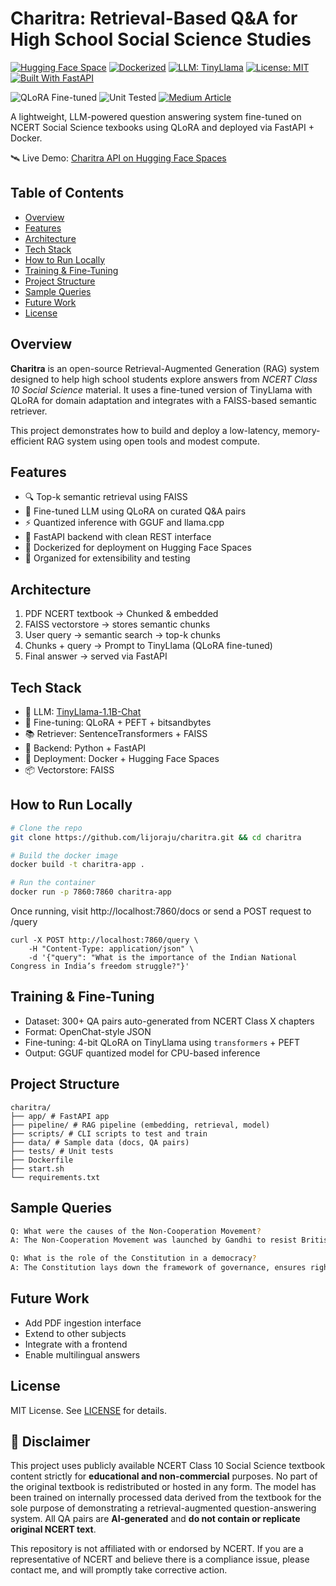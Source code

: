 # Charitra: Retrieval-Based Q&A for High School Social Science Studies

[![Hugging Face Space](https://img.shields.io/badge/Live%20Demo-HuggingFace-blue?logo=huggingface)](https://lijoraju-charitra-backend.hf.space/docs)
[![Dockerized](https://img.shields.io/badge/Dockerized-%F0%9F%90%B3-blue)](https://www.docker.com/)
[![LLM: TinyLlama](https://img.shields.io/badge/Model-TinyLlama--1.1B--Chat-blueviolet)](https://huggingface.co/TinyLlama/TinyLlama-1.1B-Chat)
[![License: MIT](https://img.shields.io/badge/License-MIT-yellow.svg)](./LICENSE)
[![Built With FastAPI](https://img.shields.io/badge/Built%20With-FastAPI-green)](https://fastapi.tiangolo.com/)

![QLoRA Fine-tuned](https://img.shields.io/badge/QLoRA-Fine--tuned-ff69b4?logo=pytorch)
![Unit Tested](https://img.shields.io/badge/Tests-Passed-green?logo=pytest)
[![Medium Article](https://img.shields.io/badge/Read%20More-Medium-000000?logo=medium)](https://medium.com/@lijoraju/charitra-a-small-conversational-q-a-system-for-class-x-social-science-textbook-1cc613a78ecd)

A lightweight, LLM-powered question answering system fine-tuned on NCERT Social Science texbooks using QLoRA and deployed via FastAPI + Docker.

🛰️ Live Demo: [Charitra API on Hugging Face Spaces](https://lijoraju-charitra-backend.hf.space/docs)

## Table of Contents

- [Overview](#overview)
- [Features](#features)
- [Architecture](#architecture)
- [Tech Stack](#tech-stack)
- [How to Run Locally](#how-to-run-locally)
- [Training & Fine-Tuning](#training--fine-tuning)
- [Project Structure](#project-structure)
- [Sample Queries](#sample-queries)
- [Future Work](#future-work)
- [License](#license)

## Overview

**Charitra** is an open-source Retrieval-Augmented Generation (RAG) system designed to help high school students explore answers from *NCERT Class 10 Social Science* material. It uses a fine-tuned version of TinyLlama with QLoRA for domain adaptation and integrates with a FAISS-based semantic retriever.

This project demonstrates how to build and deploy a low-latency, memory-efficient RAG system using open tools and modest compute.

## Features

- 🔍 Top-k semantic retrieval using FAISS
- 📖 Fine-tuned LLM using QLoRA on curated Q&A pairs
- ⚡ Quantized inference with GGUF and llama.cpp
- 🚀 FastAPI backend with clean REST interface
- 🐳 Dockerized for deployment on Hugging Face Spaces
- 📁 Organized for extensibility and testing

## Architecture

1. PDF NCERT textbook → Chunked & embedded
2. FAISS vectorstore → stores semantic chunks
3. User query → semantic search → top-k chunks
4. Chunks + query → Prompt to TinyLlama (QLoRA fine-tuned)
5. Final answer → served via FastAPI

## Tech Stack

- 🧠 LLM: [TinyLlama-1.1B-Chat](https://huggingface.co/TinyLlama/TinyLlama-1.1B-Chat-v1.0)
- 🔧 Fine-tuning: QLoRA + PEFT + bitsandbytes
- 📚 Retriever: SentenceTransformers + FAISS
- 🐍 Backend: Python + FastAPI
- 🐳 Deployment: Docker + Hugging Face Spaces
- 📦 Vectorstore: FAISS

## How to Run Locally

```bash
# Clone the repo
git clone https://github.com/lijoraju/charitra.git && cd charitra

# Build the docker image
docker build -t charitra-app .

# Run the container
docker run -p 7860:7860 charitra-app
```
Once running, visit http://localhost:7860/docs or send a POST request to /query
```
curl -X POST http://localhost:7860/query \
    -H "Content-Type: application/json" \
    -d '{"query": "What is the importance of the Indian National Congress in India’s freedom struggle?"}'
```

## Training & Fine-Tuning

- Dataset: 300+ QA pairs auto-generated from NCERT Class X chapters
- Format: OpenChat-style JSON
- Fine-tuning: 4-bit QLoRA on TinyLlama using `transformers` + PEFT
- Output: GGUF quantized model for CPU-based inference

## Project Structure

```
charitra/
├── app/ # FastAPI app
├── pipeline/ # RAG pipeline (embedding, retrieval, model)
├── scripts/ # CLI scripts to test and train
├── data/ # Sample data (docs, QA pairs)
├── tests/ # Unit tests
├── Dockerfile
├── start.sh
└── requirements.txt
```

## Sample Queries

```bash
Q: What were the causes of the Non-Cooperation Movement?
A: The Non-Cooperation Movement was launched by Gandhi to resist British rule through peaceful means like boycotting schools, goods, and titles...

Q: What is the role of the Constitution in a democracy?
A: The Constitution lays down the framework of governance, ensures rights and justice, and acts as the guardian of democracy...
```

## Future Work
- Add PDF ingestion interface
- Extend to other subjects
- Integrate with a frontend
- Enable multilingual answers


## License

MIT License. See [LICENSE](LICENSE) for details.

## 📢 Disclaimer

This project uses publicly available NCERT Class 10 Social Science textbook content strictly for **educational and non-commercial** purposes. No part of the original textbook is redistributed or hosted in any form. The model has been trained on internally processed data derived from the textbook for the sole purpose of demonstrating a retrieval-augmented question-answering system. All QA pairs are **AI-generated** and **do not contain or replicate original NCERT text**.

This repository is not affiliated with or endorsed by NCERT. If you are a representative of NCERT and believe there is a compliance issue, please contact me, and will promptly take corrective action.

